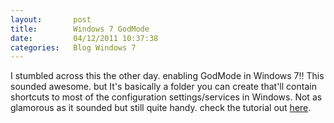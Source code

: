 ```yaml
---
layout:       post
title:        Windows 7 GodMode
date:         04/12/2011 10:37:38
categories:   Blog Windows 7
---
```


<p>I stumbled across this the other day. enabling GodMode in Windows 7!! This sounded awesome. but It's basically a folder you can create that'll contain shortcuts to most of the configuration settings/services in Windows. Not as glamorous as it sounded but still quite handy. check the tutorial out <a href="http://www.sitepoint.com/windows-7-god-mode/" target="_blank">here</a>.</p>